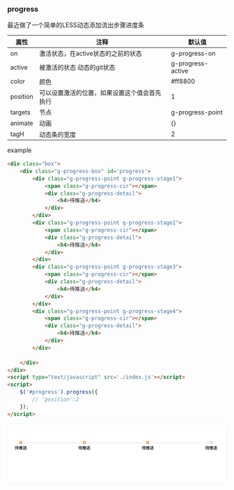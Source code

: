 ### progress
最近做了一个简单的LESS动态添加流出步骤进度条

| 属性     | 注释 | 默认值 |
|---------|------|-------|
| on  | 激活状态，在active状态的之前的状态| g-progress-on |
| active | 被激活的状态 动态的git状态 | g-progress-active |
|color| 颜色 | #ff8800 |
| position| 可以设置激活的位置，如果设置这个值会首先执行 | 1 |
| targets | 节点  | g-progress-point |
| animate | 动画 | {}  |
| tagH | 动态条的宽度 | 2 |


example
```html
<div class="box">
    <div class="g-progress-box" id='progress'>
        <div class="g-progress-point g-progress-stage1">
            <span class="g-progress-cir"></span>
            <div class="g-progress-detail">
                <h4>待推送</h4>
            </div>
        </div>
        <div class="g-progress-point g-progress-stage2">
            <span class="g-progress-cir"></span>
            <div class="g-progress-detail">
                <h4>待推送</h4>
            </div>
        </div>
        <div class="g-progress-point g-progress-stage3">
            <span class="g-progress-cir"></span>
            <div class="g-progress-detail">
                <h4>待推送</h4>
            </div>
        </div>
        <div class="g-progress-point g-progress-stage4">
            <span class="g-progress-cir"></span>
            <div class="g-progress-detail">
                <h4>待推送</h4>
            </div>
        </div>

    </div>
</div>
<script type="text/javascript" src='./index.js'></script>
<script>
    $('#progress').progress({
        // 'position':2
    });
</script>

```
![实例](./images/example.gif)
